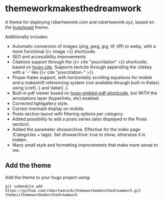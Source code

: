 # themeworkmakesthedreamwork
A theme for deploying robertwenink.com and robertwenink.xyz, based on the [hugoloveit](https://hugoloveit.com/) theme.

Additionally includes:
- Automatic conversion of images (png, jpeg, jpg, tif, tiff) to webp, with a more functional {{< image >}} shortcode.
- SEO and accessibility improvements
- Citations support through the {{< cite "yourcitation" >}} shortcode, based on [hugo-cite](https://github.com/loup-brun/hugo-cite). 
  Supports textcite through appending the citekey with a '-' like {{< cite "yourcitation-" >}}.
- Proper Katex support, with horizontally scrolling equations for mobile and a makeshift referencing system (not available through built-in Katex) using \cref{..} and \label{..}.
- Built-in pdf viewer based on [hugo-embed-pdf-shortcode](https://github.com/anvithks/hugo-embed-pdf-shortcode), but WITH the annotations layer (hyperlinks, etc) enabled.
- Corrected lightgallery style.
- Correct mermaid display on mobile.
- Posts section layout with filtering options per category.
- Added possibility to add a posts series (also displayed in the Posts section).
- Added the parameter showarchive. Effective for the index page (Categories + tags). Set showarchive: true to show, otherwise it is hidden.
- Many small style and formatting improvements that make more sense to me.

## Add the theme
Add the theme to your hugo project using:

```
git submodule add https://github.com/robertwenink/themeworkmakesthedreamwork.git themes/themeworkmakesthedreamwork
```
